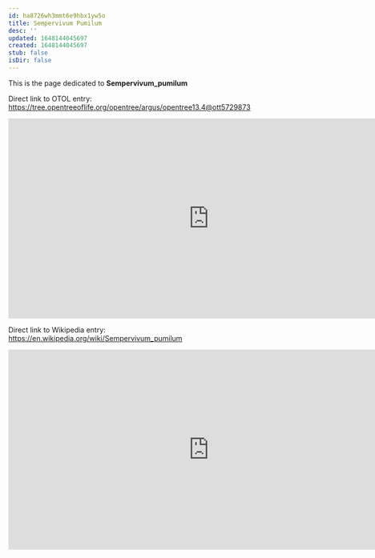 ```yaml
---
id: ha8726wh3mmt6e9hbx1yw5o
title: Sempervivum Pumilum
desc: ''
updated: 1648144045697
created: 1648144045697
stub: false
isDir: false
---
```

This is the page dedicated to **Sempervivum_pumilum**


Direct link to OTOL entry: https://tree.opentreeoflife.org/opentree/argus/opentree13.4@ott5729873



<html>
    <body>
    <iframe src="https://tree.opentreeoflife.org/opentree/argus/opentree13.4@ott5729873"
    width="800" height="400" frameborder="0" allowfullscreen> </iframe>
    </body>
</html>
    


Direct link to Wikipedia entry: https://en.wikipedia.org/wiki/Sempervivum_pumilum



<html>
    <body>
    <iframe src="https://en.wikipedia.org/wiki/Sempervivum_pumilum"
    width="800" height="400" frameborder="0" allowfullscreen> </iframe>
    </body>
</html>
    
